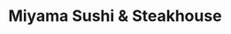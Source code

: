 ---
layout: place
title: "Miyama Sushi & Steakhouse"
permalink: /new-york/ridgewood/miyama-sushi-steakhouse.html
stateAbbr: NY
stateName: New York
cityName: Ridgewood
place_id: ChIJVTt_AV5dwokRp20H8tjdav4
photos:
  - name: >-
      places/ChIJVTt_AV5dwokRp20H8tjdav4/photos/AeeoHcKyBfFilAXFJLEHHSK7gisCg-WDa3noXJOrn--5JtF3pqWfrGSJl_7IqFNjCIJd0HtnrAmD8My7Te83-wFJarx_3gp2PeGI9d8k_hQgLObiG0c00LBIdq3r61nR7IeWNeeQ6u-sQe7rMeq7PwX5A_LeqKG81yndUDpPH6BkfLof2omSmN1wVgZpaL7gJQPKq9WdIPDF9rNFrky8tRzgmhiruzE5z8_XJe3Kr9Eacq4qAqMTy8Jm4f8ya7Pd8izDgVp8eFhCm-JgF5slKlGmroFN7nTEgKYSDwPXjbDAxJgcfw
    widthPx: 4000
    heightPx: 2252
    authorAttributions:
      - displayName: Miyama Sushi & Steakhouse
        uri: https://maps.google.com/maps/contrib/103848779699004623494
        photoUri: >-
          https://lh3.googleusercontent.com/a-/ALV-UjXUo1RK7aRPG-IM2DpBrp1eHRr8n-lhHfloltzt3GGV3obyXOkt=s100-p-k-no-mo
    flagContentUri: >-
      https://www.google.com/local/imagery/report/?cb_client=maps_api_places.places_api&image_key=!1e10!2sAF1QipNs8Kj5ZMLc9pHTedmijPh4w_rjGUfNqiMIzGsJ&hl=en-US
    googleMapsUri: >-
      https://www.google.com/maps/place//data=!3m4!1e2!3m2!1sAF1QipNs8Kj5ZMLc9pHTedmijPh4w_rjGUfNqiMIzGsJ!2e10!4m2!3m1!1s0x89c25d5e017f3b55:0xfe6addd8f2076da7
  - name: >-
      places/ChIJVTt_AV5dwokRp20H8tjdav4/photos/AeeoHcKuunxSP94U8xoorYnp_0qkQOfl3TOGz0nagFmjUP1drGa3rskICHcCmokee8Y5I3zgK5DnrJqRAt1G5hIF9J8V1ZVaEdOKonfS8lySJm2Nh2EdqbMYc8Lw6qLZuy80vlpdfchg5cPw-SYE5d3c_LlKoA3EHjEbOkXe7z9rqK42_ok-tfubnUMTrPNHq74FS6zJoRMXDYzGwHKMPgxRnXJnTAxgVdSu0LW1oVc_6HJu8-dfPkgFW3EJ5Y4tuBf6tHb3PGdyB3Sl2u2LZdSXPHOxvQu8xD-vNokiOzE14GuaOQ
    widthPx: 4032
    heightPx: 2268
    authorAttributions:
      - displayName: Miyama Sushi & Steakhouse
        uri: https://maps.google.com/maps/contrib/103848779699004623494
        photoUri: >-
          https://lh3.googleusercontent.com/a-/ALV-UjXUo1RK7aRPG-IM2DpBrp1eHRr8n-lhHfloltzt3GGV3obyXOkt=s100-p-k-no-mo
    flagContentUri: >-
      https://www.google.com/local/imagery/report/?cb_client=maps_api_places.places_api&image_key=!1e10!2sAF1QipNKTbp0Psvkb7qP1YYEP_yxT58A7Lcc3W_0IBD7&hl=en-US
    googleMapsUri: >-
      https://www.google.com/maps/place//data=!3m4!1e2!3m2!1sAF1QipNKTbp0Psvkb7qP1YYEP_yxT58A7Lcc3W_0IBD7!2e10!4m2!3m1!1s0x89c25d5e017f3b55:0xfe6addd8f2076da7
  - name: >-
      places/ChIJVTt_AV5dwokRp20H8tjdav4/photos/AeeoHcI9nCSxYGY94uRDtR9Wg0udOMot1EnYqjPG3QndhRKdCFrHKUMzMc-o_urf5O5zPg0sJbBxbZgrDN9qGmAnPWkH07BuhR0Hie9HQCWU1PukMVL51bcbbaSPQ6gPyK4XfvK8rTuPwzu9IX4uk5KDwPSGxOLsPe1drHJJzT6Ng0AnAjlpY8KjLLh2nGoFT5NdjO2jx5lOnH1idRFElRZmuB_M-d5aTKjRHpwpBxQksSuo5dyrVPEEZJSdiLEKrRttWgiKQ6IQSS0h_9ayHQ8uEL6m5wZSWbHn5FQrT_PT5P29rg
    widthPx: 4032
    heightPx: 3024
    authorAttributions:
      - displayName: Miyama Sushi & Steakhouse
        uri: https://maps.google.com/maps/contrib/103848779699004623494
        photoUri: >-
          https://lh3.googleusercontent.com/a-/ALV-UjXUo1RK7aRPG-IM2DpBrp1eHRr8n-lhHfloltzt3GGV3obyXOkt=s100-p-k-no-mo
    flagContentUri: >-
      https://www.google.com/local/imagery/report/?cb_client=maps_api_places.places_api&image_key=!1e10!2sAF1QipPLFthORNdq5wQCI-kU6olQBTtExMm68Th7paMf&hl=en-US
    googleMapsUri: >-
      https://www.google.com/maps/place//data=!3m4!1e2!3m2!1sAF1QipPLFthORNdq5wQCI-kU6olQBTtExMm68Th7paMf!2e10!4m2!3m1!1s0x89c25d5e017f3b55:0xfe6addd8f2076da7
  - name: >-
      places/ChIJVTt_AV5dwokRp20H8tjdav4/photos/AeeoHcKjzCu7ZyFU-keosYzPkGL20HFZ-AO4Z936-7DlTGMpnt66sjHZ7EiUBgqAdo-p3FptGl0QqNZ9GxnonxVTF83VKIIAf484RpDKvXkMiU4d-ONFszuJEnURYMxaLQMc-uzSRUARHyJ41SdX_bqjKWIoho5NxSdbLnfvNDLiruLrAM8QDVMfWPhToLf2xMq3kOaVhECZwlVDJ7mGb97lRsFXRt5UC17vStAheD38cRR3x6tyxJ5kp7BEkk2v4vNhYrt7KeuEWV-dSSc5kFMGg3rbXeHDapHRdTbPBG58ypw_SA
    widthPx: 3605
    heightPx: 2986
    authorAttributions:
      - displayName: Miyama Sushi & Steakhouse
        uri: https://maps.google.com/maps/contrib/103848779699004623494
        photoUri: >-
          https://lh3.googleusercontent.com/a-/ALV-UjXUo1RK7aRPG-IM2DpBrp1eHRr8n-lhHfloltzt3GGV3obyXOkt=s100-p-k-no-mo
    flagContentUri: >-
      https://www.google.com/local/imagery/report/?cb_client=maps_api_places.places_api&image_key=!1e10!2sAF1QipPWbtGf4IXKlkMRGQ4CF3CacSp5jz7rR1AV2vSA&hl=en-US
    googleMapsUri: >-
      https://www.google.com/maps/place//data=!3m4!1e2!3m2!1sAF1QipPWbtGf4IXKlkMRGQ4CF3CacSp5jz7rR1AV2vSA!2e10!4m2!3m1!1s0x89c25d5e017f3b55:0xfe6addd8f2076da7
  - name: >-
      places/ChIJVTt_AV5dwokRp20H8tjdav4/photos/AeeoHcKeoeYi7XcrUTSG2V-fs9gv-WocFbKuD_wC7DizKp-WYZ8jSRcET1IYDFuB3okSfZsY6_BJWdK35QNEDWkJzNxeBFEkKu3uJH4zj9os91oP-fPeC8DkvG-MNx_BHmlicgD7hhm6WeC_wov90FuFEGH5vtJMiMHDb657P1X_PlOsG9lk21Pa8JCYvuwC4tb6ZkfnCAMmrpJdixJvlJZLxWBbqVjNODi_FemfFoFcfPUEelOlxvURJYx6IEZCd2HKgftg0vt-YvLdHGEGX6piw-UcFmNLXHdA3Fd9e6rwBiWeWg
    widthPx: 2420
    heightPx: 1852
    authorAttributions:
      - displayName: Miyama Sushi & Steakhouse
        uri: https://maps.google.com/maps/contrib/103848779699004623494
        photoUri: >-
          https://lh3.googleusercontent.com/a-/ALV-UjXUo1RK7aRPG-IM2DpBrp1eHRr8n-lhHfloltzt3GGV3obyXOkt=s100-p-k-no-mo
    flagContentUri: >-
      https://www.google.com/local/imagery/report/?cb_client=maps_api_places.places_api&image_key=!1e10!2sAF1QipM1Q2QdO6R7U_dL_tEe7h7j_lGvP9Q-omqZRuRx&hl=en-US
    googleMapsUri: >-
      https://www.google.com/maps/place//data=!3m4!1e2!3m2!1sAF1QipM1Q2QdO6R7U_dL_tEe7h7j_lGvP9Q-omqZRuRx!2e10!4m2!3m1!1s0x89c25d5e017f3b55:0xfe6addd8f2076da7
  - name: >-
      places/ChIJVTt_AV5dwokRp20H8tjdav4/photos/AeeoHcIIlE0z7igQ5G54pIjjfklDnPitOiSU9qgDfONxVXsTG0GKYUyeLMTfxABosooFUn1u3zP-PKheT9TnvGf1iHLOy-HAA4Lt-NhfD_Djvdqs5natQnFu7qFf2Wir87GUV5eiGjbnLDp4NbmRqUIBFa3ggXHvjBgaMXz5ZS44Vz-tjcB4M1gWBZ9HuUQ3kzRvBIk6xUYTsxv7n4Wq03cNJ4zQ4XU8IfVSYeyF5syV-zQI9Q4Vy1CIeYuMnWOO1e22n94KIe2cdcFQu4ySYBDHohahNkgIOfwQxAk6iYdW3v70Nw
    widthPx: 2209
    heightPx: 2209
    authorAttributions:
      - displayName: Miyama Sushi & Steakhouse
        uri: https://maps.google.com/maps/contrib/103848779699004623494
        photoUri: >-
          https://lh3.googleusercontent.com/a-/ALV-UjXUo1RK7aRPG-IM2DpBrp1eHRr8n-lhHfloltzt3GGV3obyXOkt=s100-p-k-no-mo
    flagContentUri: >-
      https://www.google.com/local/imagery/report/?cb_client=maps_api_places.places_api&image_key=!1e10!2sAF1QipNVupc8iK_hfcTS5Tm6d8qVBmPjHM8xb4TxgK8r&hl=en-US
    googleMapsUri: >-
      https://www.google.com/maps/place//data=!3m4!1e2!3m2!1sAF1QipNVupc8iK_hfcTS5Tm6d8qVBmPjHM8xb4TxgK8r!2e10!4m2!3m1!1s0x89c25d5e017f3b55:0xfe6addd8f2076da7
  - name: >-
      places/ChIJVTt_AV5dwokRp20H8tjdav4/photos/AeeoHcLcixNlApaLWu9rESIJcT9C9i_gnenucGQ8UziBfaELVWCR1mjAig-kFDrb57BtWsKEHf56kXA1LgJtbH1Cos1cgNRPoRsVkzY-fm7DRhuZ07kxHdsCN3lx77zD6lEKC1M-sPvhgR33dS5eNONAKCe_qv-yTCm6PRfSx-SqMyP8du5nrjk17pDBA2jK484Hr916a9-ZmCBEO88Zjl3Tyt7tThdjzI0yrF-lJUOlHf4n0sHigIATFhGpXbGFPs9f2nOtcKMXd466KX4b6RFY9X5n-ipyF0JopO3JSffRSaIHug
    widthPx: 4032
    heightPx: 2268
    authorAttributions:
      - displayName: Miyama Sushi & Steakhouse
        uri: https://maps.google.com/maps/contrib/103848779699004623494
        photoUri: >-
          https://lh3.googleusercontent.com/a-/ALV-UjXUo1RK7aRPG-IM2DpBrp1eHRr8n-lhHfloltzt3GGV3obyXOkt=s100-p-k-no-mo
    flagContentUri: >-
      https://www.google.com/local/imagery/report/?cb_client=maps_api_places.places_api&image_key=!1e10!2sAF1QipONSxT3D5Ey4m_P907uTY_EW4lwDqbxIXOwW051&hl=en-US
    googleMapsUri: >-
      https://www.google.com/maps/place//data=!3m4!1e2!3m2!1sAF1QipONSxT3D5Ey4m_P907uTY_EW4lwDqbxIXOwW051!2e10!4m2!3m1!1s0x89c25d5e017f3b55:0xfe6addd8f2076da7
  - name: >-
      places/ChIJVTt_AV5dwokRp20H8tjdav4/photos/AeeoHcKe8pRLiR3EaYJYCUnHb-4bfNcXrzyffvYKwW540KXT5KnUUq86aScl5UZcNSiIDhJqo6xHZGLkbMYZQB7NxzDNXKHUp3C4-IIdjo2KjQ5qDcXCiNAJf-II9yparjEhAmaBQMlNke2aklE_Vgpf9pI-3Pt6pF4bAE69-5R_TKNrAiHWZ1qMcagkz8JCasmCYf-25jc_jZ08T7xPy-3ZaKM5XfpQssId6lJRPMfTLixUoEEDkTIWbd1FiXNt3pJllqji0RUx8kGtNgZBOy4X-22ae-XjpGqLbaq8CEqrXo1i1Q
    widthPx: 4800
    heightPx: 3200
    authorAttributions:
      - displayName: Miyama Sushi & Steakhouse
        uri: https://maps.google.com/maps/contrib/103848779699004623494
        photoUri: >-
          https://lh3.googleusercontent.com/a-/ALV-UjXUo1RK7aRPG-IM2DpBrp1eHRr8n-lhHfloltzt3GGV3obyXOkt=s100-p-k-no-mo
    flagContentUri: >-
      https://www.google.com/local/imagery/report/?cb_client=maps_api_places.places_api&image_key=!1e10!2sAF1QipOm0QKR2GqAkct1nqEiMsRygqfj83aRvYx8h4NV&hl=en-US
    googleMapsUri: >-
      https://www.google.com/maps/place//data=!3m4!1e2!3m2!1sAF1QipOm0QKR2GqAkct1nqEiMsRygqfj83aRvYx8h4NV!2e10!4m2!3m1!1s0x89c25d5e017f3b55:0xfe6addd8f2076da7
  - name: >-
      places/ChIJVTt_AV5dwokRp20H8tjdav4/photos/AeeoHcLynnmbJbpyU_bxgEd9pMz7eLKRkEvw8g0AQiCAJQSlvFWrWJbzG930ciREvOCgcIPD50671OV2i3qMymrw6JjwuUH3C_9bCdKiiqvthlIOdw0X0XQlv1u6uHr9_FZqE94oe3sFI6EKp--oy4Nr47tCofEoDiwcnOXGA4VBScrPoftPCHDbI_JhsLYAQ6id-s_9jeIGs37fOzaqMIHGnmZ347zxxBQouN87VxVpEW75IBrBomyodi6o4yc1PegTSw1FJYEqQhRxXKmQeCbKT90fzSGkkPpXJU6LdapGxWvek2P0zkw_hyNNIONtAI8SMdtKZVUSHAQw-A0H8tmTLLdfLIlH8YHKgVq68LQ5vvheuvfvq8nl-A0nErxAloggePZnp8uqp168JpE528Z6HrDbYvOFJuO91TF-P1ykjJ4_1IFE
    widthPx: 4800
    heightPx: 4161
    authorAttributions:
      - displayName: Noel Woodford
        uri: https://maps.google.com/maps/contrib/112573793457533480368
        photoUri: >-
          https://lh3.googleusercontent.com/a-/ALV-UjWbuyomMr21aepb7Udime8_AgnmK8IzD8kouBPCFtPI3tK2nrLm3w=s100-p-k-no-mo
    flagContentUri: >-
      https://www.google.com/local/imagery/report/?cb_client=maps_api_places.places_api&image_key=!1e10!2sCIHM0ogKEICAgIDzo4GvwQE&hl=en-US
    googleMapsUri: >-
      https://www.google.com/maps/place//data=!3m4!1e2!3m2!1sCIHM0ogKEICAgIDzo4GvwQE!2e10!4m2!3m1!1s0x89c25d5e017f3b55:0xfe6addd8f2076da7
  - name: >-
      places/ChIJVTt_AV5dwokRp20H8tjdav4/photos/AeeoHcKGC8eN8ycrLIlg_nc2EPAq5HK2_zGzDrF5uQPocwtHTXAUU5PrPFYSTHqKYHC4XtIy_I-ag6muUbFKgOSyviAdqC7MPUrMplG7Z_phHbyJQDfXGyqv6QRNcXwcuONRhcPe0tuvcSmCSmWpA9jnhjNT1AUq-KNLpsMIbzN6PQ3DdSr2mCS8PQg2u39tEDDd8b28_wNglgq-kVrkQyZyOIzpDvznDoXa4D3nYzFHRuZBmfwSv5e33v9UGPFgSPLtzvd_eflM_uha5F5-2cKUKumH-Smfb18QFjh9lreeQw-NsA
    widthPx: 4032
    heightPx: 3024
    authorAttributions:
      - displayName: Miyama Sushi & Steakhouse
        uri: https://maps.google.com/maps/contrib/103848779699004623494
        photoUri: >-
          https://lh3.googleusercontent.com/a-/ALV-UjXUo1RK7aRPG-IM2DpBrp1eHRr8n-lhHfloltzt3GGV3obyXOkt=s100-p-k-no-mo
    flagContentUri: >-
      https://www.google.com/local/imagery/report/?cb_client=maps_api_places.places_api&image_key=!1e10!2sAF1QipOTNzm7vJqaic1570b2zQEi-XhB1Ezsh9z0w0RE&hl=en-US
    googleMapsUri: >-
      https://www.google.com/maps/place//data=!3m4!1e2!3m2!1sAF1QipOTNzm7vJqaic1570b2zQEi-XhB1Ezsh9z0w0RE!2e10!4m2!3m1!1s0x89c25d5e017f3b55:0xfe6addd8f2076da7
address: 349 St Nicholas Ave, Ridgewood, NY 11385, USA
street: 349 St Nicholas Ave
city: Ridgewood
state: NY
zip: '11385'
country: USA
neighborhood: Ridgewood
latitude: '40.700467'
longitude: '-73.909321'
accessibility_options:
  wheelchairAccessibleEntrance: true
  wheelchairAccessibleRestroom: true
  wheelchairAccessibleSeating: true
business_status: OPERATIONAL
name: Miyama Sushi & Steakhouse
google_maps_links:
  directionsUri: >-
    https://www.google.com/maps/dir//''/data=!4m7!4m6!1m1!4e2!1m2!1m1!1s0x89c25d5e017f3b55:0xfe6addd8f2076da7!3e0
  placeUri: https://maps.google.com/?cid=18332709157008272807
  writeAReviewUri: >-
    https://www.google.com/maps/place//data=!4m3!3m2!1s0x89c25d5e017f3b55:0xfe6addd8f2076da7!12e1
  reviewsUri: >-
    https://www.google.com/maps/place//data=!4m4!3m3!1s0x89c25d5e017f3b55:0xfe6addd8f2076da7!9m1!1b1
  photosUri: >-
    https://www.google.com/maps/place//data=!4m3!3m2!1s0x89c25d5e017f3b55:0xfe6addd8f2076da7!10e5
primary_type: Japanese Restaurant
opening_hours:
  regular: null
  current: null
secondary_opening_hours:
  regular:
    weekdayDescriptions: null
    type: null
  current:
    weekdayDescriptions: null
    type: null
phone: (917) 909-0833
price_level: PRICE_LEVEL_MODERATE
price_range: $20 &ndash; $30
rating: '4.8'
rating_count: 226
website: https://www.miyamany.com/
description: null
reviews: null
parking_options: null
payment_options: null
allow_dogs: null
curbside_pickup: null
delivery: null
dine_in: null
good_for_children: null
good_for_groups: null
good_for_sports: null
live_music: null
menu_for_children: null
outdoor_seating: null
reservable: null
restroom: null
serves_beer: null
serves_breakfast: null
serves_brunch: null
serves_cocktails: null
serves_coffee: null
serves_dinner: null
serves_dessert: null
serves_lunch: null
serves_vegetarian_food: null
serves_wine: null
takeout: null

---